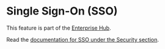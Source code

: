 # Single Sign-On (SSO)

<Tip warning={true}>
This feature is part of the <a href="https://huggingface.co/enterprise" target="_blank">Enterprise Hub</a>.
</Tip>

Read the [documentation for SSO under the Security section](./security-sso).
